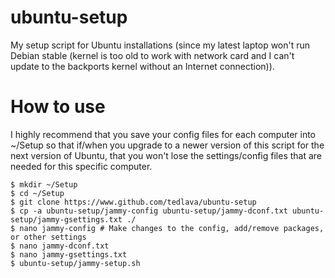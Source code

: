 # ubuntu-setup
My setup script for Ubuntu installations (since my latest laptop won't run
Debian stable (kernel is too old to work with network card and I can't update
to the backports kernel without an Internet connection)).

# How to use
I highly recommend that you save your config files for each computer into
~/Setup so that if/when you upgrade to a newer version of this script for the
next version of Ubuntu, that you won't lose the settings/config files that are
needed for this specific computer.

    $ mkdir ~/Setup
    $ cd ~/Setup
    $ git clone https://www.github.com/tedlava/ubuntu-setup
    $ cp -a ubuntu-setup/jammy-config ubuntu-setup/jammy-dconf.txt ubuntu-setup/jammy-gsettings.txt ./
    $ nano jammy-config # Make changes to the config, add/remove packages, or other settings
    $ nano jammy-dconf.txt
    $ nano jammy-gsettings.txt
    $ ubuntu-setup/jammy-setup.sh
